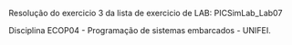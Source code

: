 Resolução do exercicio 3 da lista de exercicio de LAB: PICSimLab_Lab07

Disciplina ECOP04 - Programação de sistemas embarcados - UNIFEI.
